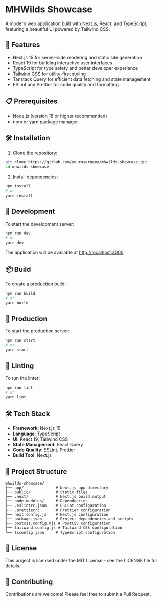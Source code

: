 # MHWilds Showcase

A modern web application built with Next.js, React, and TypeScript, featuring a beautiful UI powered by Tailwind CSS.

## 🚀 Features

- Next.js 15 for server-side rendering and static site generation
- React 19 for building interactive user interfaces
- TypeScript for type safety and better developer experience
- Tailwind CSS for utility-first styling
- Tanstack Query for efficient data fetching and state management
- ESLint and Prettier for code quality and formatting

## 📋 Prerequisites

- Node.js (version 18 or higher recommended)
- npm or yarn package manager

## 🛠️ Installation

1. Clone the repository:

```bash
git clone https://github.com/yourusername/mhwilds-showcase.git
cd mhwilds-showcase
```

2. Install dependencies:

```bash
npm install
# or
yarn install
```

## 🚀 Development

To start the development server:

```bash
npm run dev
# or
yarn dev
```

The application will be available at [http://localhost:3000](http://localhost:3000).

## 📦 Build

To create a production build:

```bash
npm run build
# or
yarn build
```

## 🚀 Production

To start the production server:

```bash
npm run start
# or
yarn start
```

## 🧹 Linting

To run the linter:

```bash
npm run lint
# or
yarn lint
```

## 🛠️ Tech Stack

- **Framework**: Next.js 15
- **Language**: TypeScript
- **UI**: React 19, Tailwind CSS
- **State Management**: React Query
- **Code Quality**: ESLint, Prettier
- **Build Tool**: Next.js

## 📁 Project Structure

```
mhwilds-showcase/
├── app/              # Next.js app directory
├── public/           # Static files
├── .next/            # Next.js build output
├── node_modules/     # Dependencies
├── .eslintrc.json    # ESLint configuration
├── .prettierrc       # Prettier configuration
├── next.config.js    # Next.js configuration
├── package.json      # Project dependencies and scripts
├── postcss.config.mjs # PostCSS configuration
├── tailwind.config.js # Tailwind CSS configuration
└── tsconfig.json     # TypeScript configuration
```

## 📝 License

This project is licensed under the MIT License - see the LICENSE file for details.

## 👥 Contributing

Contributions are welcome! Please feel free to submit a Pull Request.
